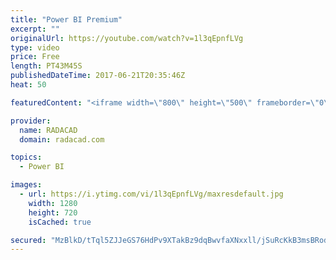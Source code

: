 ```yaml
---
title: "Power BI Premium"
excerpt: ""
originalUrl: https://youtube.com/watch?v=1l3qEpnfLVg
type: video
price: Free
length: PT43M45S
publishedDateTime: 2017-06-21T20:35:46Z
heat: 50

featuredContent: "<iframe width=\"800\" height=\"500\" frameborder=\"0\" src=\"https://www.youtube.com/embed/1l3qEpnfLVg\" allow=\"accelerometer; autoplay; encrypted-media; gyroscope; picture-in-picture\" allowfullscreen></iframe>"

provider:
  name: RADACAD
  domain: radacad.com

topics:
  - Power BI

images:
  - url: https://i.ytimg.com/vi/1l3qEpnfLVg/maxresdefault.jpg
    width: 1280
    height: 720
    isCached: true

secured: "MzBlkD/tTql5ZJJeGS76HdPv9XTakBz9dqBwvfaXNxxll/jSuRcKkB3msBRodhNwueExs/9PFftaVF/zh5ZThF2fdgFiwKxlA0T3i6J1SaBhwrlSj+IRW63+EN/OBSpoYx3vD8UemZeE/tIWzuyxi7k31CWqna9YPjuf1ZeBxVVi8in1QPYquX47LXTI4VhY/Ag4w4jxEr1bKreeXglmEucGr68R0ePpY2YvldTdG2KfRO8q0t0GXXlijOELmn1Vpsh/W7KoT7JcMXAufiIaXalkSOBeph4i5uawfgdMgVF7Q15V/VTG/ihKIDNTRn6tMRBMy7WLyYCWkqhpV/L7R/r7CqI22lBGWyy+ZaT4YxwcZ6nB4TY+vsYXDlTMNWyZOWJ9cb84awk6tI+r68o3J4ykDDSD0rncBw6nSx9QTas=;HrCisgORHIQUKLn+0354yw=="
---
```


